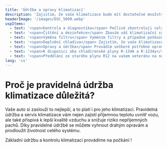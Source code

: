 ```yaml
---
title: 'Údržba a opravy klimatizací'
description: 'Zajistím, že vaše klimatizace bude mít dostatečné množství chladiva pro bezproblémový provoz.'
headerImage: '/images/DSC_5099.webp'
uspItems:
  - text: '<span>Kontrola a diagnostika</span> Pečlivě zkontroluji celý klimatizační systém, abych zjistil případné závady a navrhl optimální řešení.'
  - text: '<span>Čištění a dezinfekce</span> Zbavím váš klimatizační systém bakterií, plísní a nepříjemných zápachů pomocí speciálních čistících prostředků a technik.'
  - text: '<span>Výměna filtru</span> Vyměním filtry a případné poškozené díly, aby systém mohl dále bez problémů fungovat.'
  - text: '<span>Doplnění chladiva</span> Zajistím, že vaše klimatizace bude mít dostatečné množství chladiva pro bezproblémový provoz.'
  - text: '<span>Opravy a údržba</span> Provádím veškeré potřebné opravy a výměny dílů, aby vaše klimatizace fungovala spolehlivě a efektivně.'
  - text: '<span>K dispozici oba chladírenské plyny R-134A a R-1234y</span> Servis provádíme na všech automobilech.'
  - text: '<span>Předělání ze starého plynu R12 na vašem veteránu na nový typ chladiva R-134a</span'
lang: 'cs'
---
```


# Proč je pravidelná údržba klimatizace důležitá?

Vaše auto si zaslouží to nejlepší, a to platí i pro jeho klimatizaci. Pravidelná údržba a servis klimatizace vám nejen zajistí příjemnou teplotu uvnitř vozu, ale také přispívá k lepší kvalitě vzduchu a snižuje riziko nepříjemných pachů. Díky pravidelné údržbě se můžete vyhnout drahým opravám a prodloužit životnost celého systému.

<span class = "color-primary">Základní údržbu a kontrolu klimatizací provádíme na počkání !</span>
